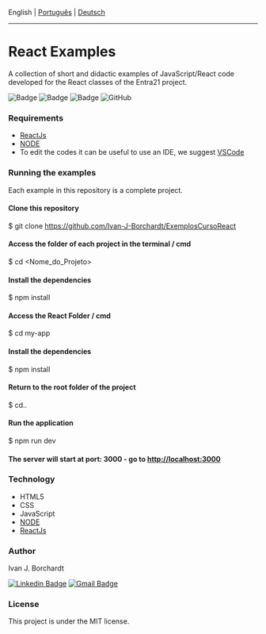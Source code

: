 English | [Português](./README-pt_BR.md) | [Deutsch](./README-de_DE.md)

---

# React Examples
A collection of short and didactic examples of JavaScript/React code developed for the React classes of the Entra21 project.

![Badge](https://img.shields.io/badge/Project-Entra21-blue)
![Badge](https://img.shields.io/badge/Course-JavaScript/ReactJs-blue)
![Badge](https://img.shields.io/badge/Year-2020-blue)
![GitHub](https://img.shields.io/github/license/ivan-j-borchardt/ExemplosCursoVanillaJS)

### Requirements
- [ReactJs](https://reactjs.org/)
- [NODE](https://nodejs.org/en/download/) 
- To edit the codes it can be useful to use an IDE, we suggest [VSCode](https://code.visualstudio.com/download)

### Running the examples

Each example in this repository is a complete project.

#### Clone this repository
$ git clone <https://github.com/Ivan-J-Borchardt/ExemplosCursoReact>

#### Access the folder of each project in the terminal / cmd
$ cd <Nome_do_Projeto>

#### Install the dependencies
$ npm install

#### Access the React Folder / cmd
$ cd my-app

#### Install the dependencies
$ npm install

#### Return to the root folder of the project 
$ cd..

#### Run the application
$ npm run dev

#### The server will start at port: 3000 - go to <http://localhost:3000>

### Technology

- HTML5
- CSS
- JavaScript
- [NODE](https://nodejs.org/en/download/)  
- [ReactJs](https://reactjs.org/)

### Author
Ivan J. Borchardt

[![Linkedin Badge](https://img.shields.io/badge/-Ivan-blue?style=flat-square&logo=Linkedin&logoColor=white&link=https://www.linkedin.com/in/ivan-borchardt/)](https://www.linkedin.com/in/ivan-borchardt/) 
[![Gmail Badge](https://img.shields.io/badge/-ivan.borchardt.cobol@gmail.com-c14438?style=flat-square&logo=Gmail&logoColor=white&link=mailto:ivan.borchardt.cobol@gmail.com)](mailto:ivan.borchardt.cobol@gmail.com)

### License
This project is under the MIT license.
